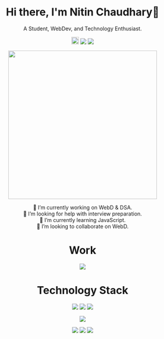 <h1 align="center"> 
Hi there, I'm Nitin Chaudhary👋
</h1>
<p align="center">
A Student, WebDev, and Technology Enthusiast.
</p>

<p align="center" >
<a href="https://www.linkedin.com/in/nitin-chaudhary-667633188/"><img src="https://img.shields.io/badge/LinkedIn-0077B5?style=for-the-badge&logo=linkedin&logoColor=white" width="20px"></a>
<a href="https://twitter.com/nitin_io"><img src="https://img.shields.io/badge/Twitter-1DA1F2?style=for-the-badge&logo=twitter&logoColor=white"></a>
<a href="https://t.me/IAmRoot_user"><img src="https://img.shields.io/badge/Telegram-2CA5E0?style=for-the-badge&logo=telegram&logoColor=white"></a>
</p>

<p align="center">
<img src="https://github-readme-stats.vercel.app/api?username=nitin-io&show_icons=true&count_private=true&theme=dark" width="400" />
</p>

<p align="center">
🔭 I’m currently working on WebD & DSA. <br>
🤔 I’m looking for help with interview preparation. <br>
🌱 I’m currently learning JavaScript. <br>
👯 I’m looking to collaborate on WebD. <br>
</p>

<h1 align="center">Work</h1>

<p align="center">
    <a href="https://nitin-io.github.io/">
    <img src="https://img.shields.io/badge/GitHub%20Pages-222222?style=for-the-badge&logo=GitHub%20Pages&logoColor=white" />
    </a>
</p>

<h1 align="center">Technology Stack</h1>

<p align="center">

<img src="https://img.shields.io/badge/HTML5-E34F26?style=for-the-badge&logo=html5&logoColor=white">

<img src="https://img.shields.io/badge/CSS3-1572B6?style=for-the-badge&logo=css3&logoColor=white">

<img src="https://img.shields.io/badge/JavaScript-323330?style=for-the-badge&logo=javascript&logoColor=F7DF1E">


</p>

<p align="center"> 

<img src="https://img.shields.io/badge/Bootstrap-563D7C?style=for-the-badge&logo=bootstrap&logoColor=white">

</p>

<p align="center"> 

<img src="https://img.shields.io/badge/Arch_Linux-1793D1?style=for-the-badge&logo=arch-linux&logoColor=white">
<img src="https://img.shields.io/badge/Windows-0078D6?style=for-the-badge&logo=windows&logoColor=white">
<img src="https://img.shields.io/badge/GIT-E44C30?style=for-the-badge&logo=git&logoColor=white">

</p>